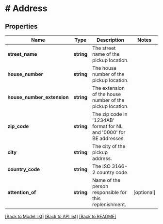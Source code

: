 # # Address

## Properties

Name | Type | Description | Notes
------------ | ------------- | ------------- | -------------
**street_name** | **string** | The street name of the pickup location. |
**house_number** | **string** | The house number of the pickup location. |
**house_number_extension** | **string** | The extension of the house number of the pickup location. |
**zip_code** | **string** | The zip code in &#39;1234AB&#39; format for NL and &#39;0000&#39; for BE addresses. |
**city** | **string** | The city of the pickup address. |
**country_code** | **string** | The ISO 3166-2 country code. |
**attention_of** | **string** | Name of the person responsible for this replenishment. | [optional]

[[Back to Model list]](../../README.md#models) [[Back to API list]](../../README.md#endpoints) [[Back to README]](../../README.md)
